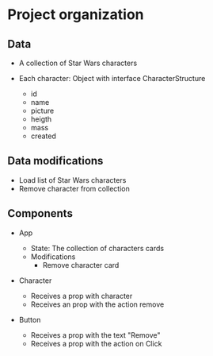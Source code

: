 # Project organization

## Data

- A collection of Star Wars characters
- Each character: Object with interface CharacterStructure

  - id
  - name
  - picture
  - heigth
  - mass
  - created

## Data modifications

- Load list of Star Wars characters
- Remove character from collection

## Components

- App

  - State: The collection of characters cards
  - Modifications
    - Remove character card

- Character

  - Receives a prop with character
  - Receives an prop with the action remove

- Button
  - Receives a prop with the text "Remove"
  - Receives a prop with the action on Click
